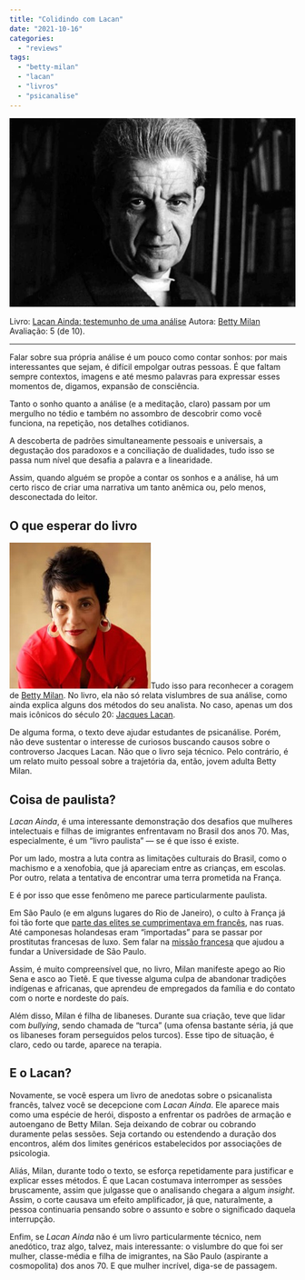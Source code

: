 ```yaml
---
title: "Colidindo com Lacan"
date: "2021-10-16"
categories: 
  - "reviews"
tags: 
  - "betty-milan"
  - "lacan"
  - "livros"
  - "psicanalise"
---
```


![Jacques Lacan](images/lacan1.jpg)

Livro: [Lacan Ainda: testemunho de uma análise](https://amzn.to/3p9wKdu) Autora: [Betty Milan](https://pt.wikipedia.org/wiki/Betty_Milan) Avaliação: 5 (de 10).

* * *

Falar sobre sua própria análise é um pouco como contar sonhos: por mais interessantes que sejam, é difícil empolgar outras pessoas. É que faltam sempre contextos, imagens e até mesmo palavras para expressar esses momentos de, digamos, expansão de consciência.

Tanto o sonho quanto a análise (e a meditação, claro) passam por um mergulho no tédio e também no assombro de descobrir como você funciona, na repetição, nos detalhes cotidianos.

A descoberta de padrões simultaneamente pessoais e universais, a degustação dos paradoxos e a conciliação de dualidades, tudo isso se passa num nível que desafia a palavra e a linearidade.

Assim, quando alguém se propõe a contar os sonhos e a análise, há um certo risco de criar uma narrativa um tanto anêmica ou, pelo menos, desconectada do leitor.

## O que esperar do livro

![A psicanalista Betty Milan](images/betty-milan.jpg)Tudo isso para reconhecer a coragem de [Betty Milan](https://www.bettymilan.com.br/). No livro, ela não só relata vislumbres de sua análise, como ainda explica alguns dos métodos do seu analista. No caso, apenas um dos mais icônicos do século 20: [Jacques Lacan](https://pt.wikipedia.org/wiki/Jacques_Lacan).

De alguma forma, o texto deve ajudar estudantes de psicanálise. Porém, não deve sustentar o interesse de curiosos buscando causos sobre o controverso Jacques Lacan. Não que o livro seja técnico. Pelo contrário, é um relato muito pessoal sobre a trajetória da, então, jovem adulta Betty Milan.

## Coisa de paulista?

_Lacan Ainda_, é uma interessante demonstração dos desafios que mulheres intelectuais e filhas de imigrantes enfrentavam no Brasil dos anos 70. Mas, especialmente, é um “livro paulista” — se é que isso é existe.

Por um lado, mostra a luta contra as limitações culturais do Brasil, como o machismo e a xenofobia, que já apareciam entre as crianças, em escolas. Por outro, relata a tentativa de encontrar uma terra prometida na França.

E é por isso que esse fenômeno me parece particularmente paulista.

Em São Paulo (e em alguns lugares do Rio de Janeiro), o culto à França já foi tão forte que [parte das elites se cumprimentava em francês](https://www.youtube.com/watch?v=d43rUxA4cyo), nas ruas. Até camponesas holandesas eram “importadas” para se passar por prostitutas francesas de luxo. Sem falar na [missão francesa](https://www.terra.com.br/noticias/educacao/historia/usp-teve-auxilio-de-missao-francesa-em-seu-inicio,1ce23b465aa827f5a9941d1c27b6b19bgttwizje.html) que ajudou a fundar a Universidade de São Paulo.

Assim, é muito compreensível que, no livro, Milan manifeste apego ao Rio Sena e asco ao Tietê. E que tivesse alguma culpa de abandonar tradições indígenas e africanas, que aprendeu de empregados da família e do contato com o norte e nordeste do país.

Além disso, Milan é filha de libaneses. Durante sua criação, teve que lidar com _bullying_, sendo chamada de “turca” (uma ofensa bastante séria, já que os libaneses foram perseguidos pelos turcos). Esse tipo de situação, é claro, cedo ou tarde, aparece na terapia.

## E o Lacan?

Novamente, se você espera um livro de anedotas sobre o psicanalista francês, talvez você se decepcione com _Lacan Ainda_. Ele aparece mais como uma espécie de herói, disposto a enfrentar os padrões de armação e autoengano de Betty Milan. Seja deixando de cobrar ou cobrando duramente pelas sessões. Seja cortando ou estendendo a duração dos encontros, além dos limites genéricos estabelecidos por associações de psicologia.

Aliás, Milan, durante todo o texto, se esforça repetidamente para justificar e explicar esses métodos. É que Lacan costumava interromper as sessões bruscamente, assim que julgasse que o analisando chegara a algum _insight_. Assim, o corte causava um efeito amplificador, já que, naturalmente, a pessoa continuaria pensando sobre o assunto e sobre o significado daquela interrupção.

Enfim, se _Lacan Ainda_ não é um livro particularmente técnico, nem anedótico, traz algo, talvez, mais interessante: o vislumbre do que foi ser mulher, classe-média e filha de imigrantes, na São Paulo (aspirante a cosmopolita) dos anos 70. E que mulher incrível, diga-se de passagem.
